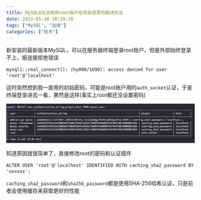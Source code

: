 ```yaml
---
title: MySQL8无法使用root账户在外部登录的解决办法
date: 2023-05-30 10:29:18
tags: ["MySQL", "运维"]
categories: ["技术"]
---
```


新安装的最新版本MySQL，可以在服务器终端登录root账户，但是外部始终登录不上，报连接拒绝错误
```
mysqli::real_connect(): (hy000/1698): access denied for user 'root'@'localhost'
```
<!-- more -->
这时突然想到我一直用的初始密码，可能是root账户用的`auth_socket`认证，于是终端登录进去一看，果然是这样(事实上root都还没设置密码)

![picture 1](../static/upload/df1202181e44ae4a6b210566b33d54791f2db6d4e6644b87783dfe0ddfa6a8a6.png)  

知道原因就很简单了，直接修改root的密码和认证插件

```
ALTER USER 'root'@'localhost' IDENTIFIED WITH caching_sha2_password BY 'xxxxxx';
```

`caching_sha2_password`和`sha256_password`都是使用SHA-256哈希认证，只是前者会使用缓存来获取更好的性能
